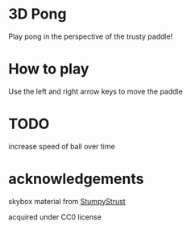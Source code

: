 # 3D Pong

Play pong in the perspective of the trusty paddle!

# How to play

Use the left and right arrow keys to move the paddle

# TODO

increase speed of ball over time



# acknowledgements

skybox material from [StumpyStrust](https://opengameart.org/content/space-skyboxes-0)

acquired under CC0 license
